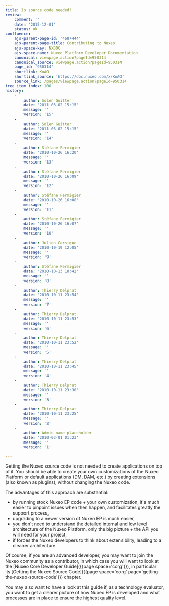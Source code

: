 ```yaml
---
title: Is source code needed?
review:
    comment: ''
    date: '2015-12-01'
    status: ok
confluence:
    ajs-parent-page-id: '4687444'
    ajs-parent-page-title: Contributing to Nuxeo
    ajs-space-key: NXDOC
    ajs-space-name: Nuxeo Platform Developer Documentation
    canonical: viewpage.action?pageId=950314
    canonical_source: viewpage.action?pageId=950314
    page_id: '950314'
    shortlink: KoAO
    shortlink_source: 'https://doc.nuxeo.com/x/KoAO'
    source_link: /pages/viewpage.action?pageId=950314
tree_item_index: 100
history:
    -
        author: Solen Guitter
        date: '2011-03-02 15:15'
        message: ''
        version: '15'
    -
        author: Solen Guitter
        date: '2011-03-02 15:15'
        message: ''
        version: '14'
    -
        author: Stéfane Fermigier
        date: '2010-10-26 16:20'
        message: ''
        version: '13'
    -
        author: Stéfane Fermigier
        date: '2010-10-26 16:09'
        message: ''
        version: '12'
    -
        author: Stéfane Fermigier
        date: '2010-10-26 16:08'
        message: ''
        version: '11'
    -
        author: Stéfane Fermigier
        date: '2010-10-26 16:07'
        message: ''
        version: '10'
    -
        author: Julien Carsique
        date: '2010-10-19 12:05'
        message: ''
        version: '9'
    -
        author: Stéfane Fermigier
        date: '2010-10-13 18:42'
        message: ''
        version: '8'
    -
        author: Thierry Delprat
        date: '2010-10-11 23:54'
        message: ''
        version: '7'
    -
        author: Thierry Delprat
        date: '2010-10-11 23:53'
        message: ''
        version: '6'
    -
        author: Thierry Delprat
        date: '2010-10-11 23:52'
        message: ''
        version: '5'
    -
        author: Thierry Delprat
        date: '2010-10-11 23:45'
        message: ''
        version: '4'
    -
        author: Thierry Delprat
        date: '2010-10-11 23:30'
        message: ''
        version: '3'
    -
        author: Thierry Delprat
        date: '2010-10-11 23:25'
        message: ''
        version: '2'
    -
        author: Admin name placeholder
        date: '2010-03-01 01:23'
        message: ''
        version: '1'

---
```

Getting the Nuxeo source code is not needed to create applications on top of it. You should be able to create your own customizations of the Nuxeo Platform or default applications (DM, DAM, etc.) by creating extensions (also known as plugins), without changing the Nuxeo code.

The advantages of this approach are substantial:

*   by running stock Nuxeo EP code + your own customization, it's much easier to pinpoint issues when then happen, and facilitates greatly the support process,
*   upgrading to a newer version of Nuxeo EP is much easier,
*   you don't need to understand the detailed internal and low level architecture of the Nuxeo Platform, only the big picture + the API you will need for your project,
*   if forces the Nuxeo developers to think about extensibility, leading to a cleaner architecture.

Of course, if you are an advanced developer, you may want to join the Nuxeo community as a contributor, in which case you will want to look at the&nbsp;[Nuxeo Core Developer Guide]({{page space='corg'}}), in particular its&nbsp;[Getting the Nuxeo Source Code]({{page space='corg' page='getting-the-nuxeo-source-code'}})&nbsp;chapter.

You may also want to have a look at this guide if, as a technology evaluator, you want to get a clearer picture of how Nuxeo EP is developed and what processes are in place to ensure the highest quality level.
